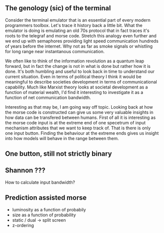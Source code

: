 #

## The genology (sic) of the terminal
Consider the terminal emulator that is an essential part of every modern programmers toolbox. Let's trace it history back a little bit. What the  emulator is doing is emulating an old 70s protocol that in fact traces it's roots to the telegraf and morse code. Stretch this analogy even further and we end up with semaphores providing light speed communication hundreds of years before the internet. Why not as far as smoke signals or whistling for long range near instantanous communication.

We often like to think of the information revolution as a quantum leap forward, but in fact the change is not in what is done but rather how it is done. It's both humbling and useful to look back in time to understand our current situation. Even in terms of political theory I think it would be meaningful to describe societies development in terms of communicational capability. Much like Marxist theory looks at societal development as a function of material wealth, I'd find it interesting to investigate it as a function of net communication bandwidth. 

Interesting as that may be, I am going way off topic. Looking back at how the morse code is constructed can give us some very valuable insights in how data can be transfered between humans. First of all it is interesting as the morse code input is at the extreme end of one specetrum of input mechanism attributes that we want to keep track of. That is there is only one input button. Finding the behaviour at the extreme ends gives   us insight into how models will behave in the range between them. 

## One button, still not strictly binary

## Shannon ???
How to calculate input bandwidth?

## Prediction assisted morse
- luminosity as a function of probabily
- size as a function of probability 
- static /  dual -> split screen
- z-ordering
